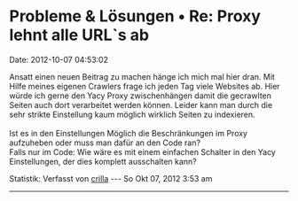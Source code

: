 Probleme & Lösungen • Re: Proxy lehnt alle URL\`s ab
====================================================

Date: 2012-10-07 04:53:02

Ansatt einen neuen Beitrag zu machen hänge ich mich mal hier dran. Mit
Hilfe meines eigenen Crawlers frage ich jeden Tag viele Websites ab.
Hier würde ich gerne den Yacy Proxy zwischenhängen damit die gecrawlten
Seiten auch dort verarbeitet werden können. Leider kann man durch die
sehr strikte Einstellung kaum möglich wirklich Seiten zu indexieren.\
\
Ist es in den Einstellungen Möglich die Beschränkungen im Proxy
aufzuheben oder muss man dafür an den Code ran?\
Falls nur im Code: Wie wäre es mit einem einfachen Schalter in den Yacy
Einstellungen, der dies komplett ausschalten kann?

Statistik: Verfasst von
[crilla](http://forum.yacy-websuche.de/memberlist.php?mode=viewprofile&u=556)
--- So Okt 07, 2012 3:53 am

------------------------------------------------------------------------
